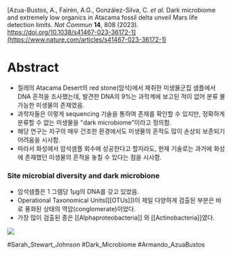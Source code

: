 [Azua-Bustos, A., Fairén, A.G., González-Silva, C. _et al._ Dark microbiome and extremely low organics in Atacama fossil delta unveil Mars life detection limits. _Nat Commun_ **14**, 808 (2023). https://doi.org/10.1038/s41467-023-36172-1](https://www.nature.com/articles/s41467-023-36172-1)

# Abstract
- 칠레의 Atacama Desert의 red stone(암석)에서 채취한 미생물군집 샘플에서 DNA 흔적을 조사했는데, 발견한 DNA의 9%는 과학계에 보고된 적이 없어 분류 불가능한 미생물의 존재였음.
- 과학자들은 이렇게 sequencing 기술을 통하여 존재를 확인할 수 있지만, 정확하게 분류할 수 없는 미생물을 "dark microbiome"이라고 정의함.
- 해당 연구는 지구의 매우 건조한 환경에서도 미생물의 흔적도 많이 손상되 보존되기 어려움을 시사함.
- 따라서 화성에서 암석샘플 회수에 성공한다고 할지라도, 현재 기술로는 과거에 화성에 존재했던 미생물의 흔적을 놓칠 수 있다는 점을 시사함.
### Site microbial diversity and dark microbione
- 암석샘플은 1 그램당 1μg의 DNA를 갖고 있었음.
- Operational Taxonomical Units([[OTUs]])이 제일 다양하게 검출된 부분은 바로 풍화된 상태의 역암(conglomerate)이었다.
- 가장 많이 검출된 종은 [[Alphaproteobacteria]] 와 [[Actinobacteria]]였다.
<img src="https://media.springernature.com/full/springer-static/image/art%3A10.1038%2Fs41467-023-36172-1/MediaObjects/41467_2023_36172_Fig4_HTML.png?as=webp">


#Sarah_Stewart_Johnson #Dark_Microbiome #Armando_AzuaBustos